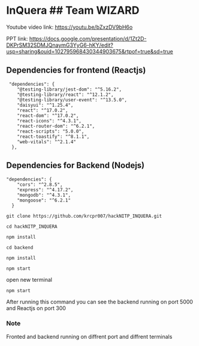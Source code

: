 # InQuera ## Team WIZARD
Youtube video link: https://youtu.be/bZxzDV9bH6o

PPT link: https://docs.google.com/presentation/d/1Zt2D-DKPrSM32SDMJQnaymG3YyG6-hKY/edit?usp=sharing&ouid=102795968430344903675&rtpof=true&sd=true

## Dependencies for frontend (Reactjs)
```
 "dependencies": {
    "@testing-library/jest-dom": "^5.16.2",
    "@testing-library/react": "^12.1.2",
    "@testing-library/user-event": "^13.5.0",
    "daisyui": "^1.25.4",
    "react": "^17.0.2",
    "react-dom": "^17.0.2",
    "react-icons": "^4.3.1",
    "react-router-dom": "^6.2.1",
    "react-scripts": "5.0.0",
    "react-toastify": "^8.1.1",
    "web-vitals": "^2.1.4"
  },
  ```
## Dependencies for Backend (Nodejs)
```
"dependencies": {
    "cors": "^2.8.5",
    "express": "^4.17.2",
    "mongodb": "^4.3.1",
    "mongoose": "^6.2.1"
  } 
```


``` 
git clone https://github.com/krcpr007/hackNITP_INQUERA.git

cd hackNITP_INQUERA

npm install

cd backend

npm install 

npm start 
```
open new terminal  
``` 
npm start
```
After running this command you can see the backend running on port 5000 and Reactjs on port 300
### Note
Fronted and backend running on diffrent port and diffrent terminals